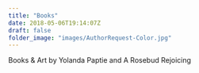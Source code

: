 ```yaml
---
title: "Books"
date: 2018-05-06T19:14:07Z
draft: false
folder_image: "images/AuthorRequest-Color.jpg"
---
```


Books & Art by Yolanda Paptie and A Rosebud Rejoicing